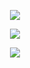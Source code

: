 <p align="center"><img src="https://imgur.com/SSqlnTP.png"/></p>
<p align="center">
  <img src="https://imgur.com/sDUS7H2.png"/>
</p>

<p align="center"><img src="https://imgur.com/SSqlnTP.png"/></p>
